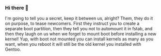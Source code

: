 ### Hi there 👋
I'm going to tell you a secret, keep it between us, alright? Them, they do it on purpose, to tease newcomers. First they instruct you to create a separate boot partition, then they tell you not to automount it in fstab, and then they laugh on us when we forget to mount boot before installing a new kernel! Yup, with boot not mounted you can install kernels as many as you want, when you reboot it will still be the old kernel you installed with Gentoo.

<!--
**trmach/trmach** is a ✨ _special_ ✨ repository because its `README.md` (this file) appears on your GitHub profile.

Here are some ideas to get you started:

- 🔭 I’m currently working on ...
- 🌱 I’m currently learning ...
- 👯 I’m looking to collaborate on ...
- 🤔 I’m looking for help with ...
- 💬 Ask me about ...
- 📫 How to reach me: ...
- 😄 Pronouns: ...
- ⚡ Fun fact: ...
-->

